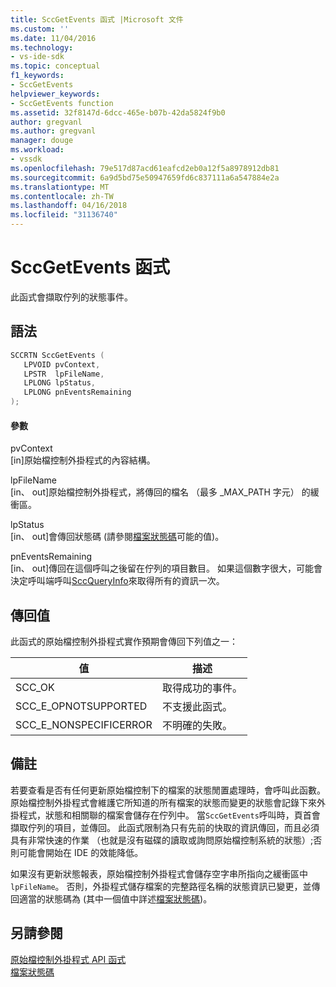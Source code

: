 ```yaml
---
title: SccGetEvents 函式 |Microsoft 文件
ms.custom: ''
ms.date: 11/04/2016
ms.technology:
- vs-ide-sdk
ms.topic: conceptual
f1_keywords:
- SccGetEvents
helpviewer_keywords:
- SccGetEvents function
ms.assetid: 32f8147d-6dcc-465e-b07b-42da5824f9b0
author: gregvanl
ms.author: gregvanl
manager: douge
ms.workload:
- vssdk
ms.openlocfilehash: 79e517d87acd61eafcd2eb0a12f5a8978912db81
ms.sourcegitcommit: 6a9d5bd75e50947659fd6c837111a6a547884e2a
ms.translationtype: MT
ms.contentlocale: zh-TW
ms.lasthandoff: 04/16/2018
ms.locfileid: "31136740"
---
```

# <a name="sccgetevents-function"></a>SccGetEvents 函式
此函式會擷取佇列的狀態事件。  
  
## <a name="syntax"></a>語法  
  
```cpp  
SCCRTN SccGetEvents (  
   LPVOID pvContext,  
   LPSTR  lpFileName,  
   LPLONG lpStatus,  
   LPLONG pnEventsRemaining  
);  
```  
  
#### <a name="parameters"></a>參數  
 pvContext  
 [in]原始檔控制外掛程式的內容結構。  
  
 lpFileName  
 [in、 out]原始檔控制外掛程式，將傳回的檔名 （最多 _MAX_PATH 字元） 的緩衝區。  
  
 lpStatus  
 [in、 out]會傳回狀態碼 (請參閱[檔案狀態碼](../extensibility/file-status-code-enumerator.md)可能的值)。  
  
 pnEventsRemaining  
 [in、 out]傳回在這個呼叫之後留在佇列的項目數目。 如果這個數字很大，可能會決定呼叫端呼叫[SccQueryInfo](../extensibility/sccqueryinfo-function.md)來取得所有的資訊一次。  
  
## <a name="return-value"></a>傳回值  
 此函式的原始檔控制外掛程式實作預期會傳回下列值之一：  
  
|值|描述|  
|-----------|-----------------|  
|SCC_OK|取得成功的事件。|  
|SCC_E_OPNOTSUPPORTED|不支援此函式。|  
|SCC_E_NONSPECIFICERROR|不明確的失敗。|  
  
## <a name="remarks"></a>備註  
 若要查看是否有任何更新原始檔控制下的檔案的狀態閒置處理時，會呼叫此函數。 原始檔控制外掛程式會維護它所知道的所有檔案的狀態而變更的狀態會記錄下來外掛程式，狀態和相關聯的檔案會儲存在佇列中。 當`SccGetEvents`呼叫時，頁首會擷取佇列的項目，並傳回。 此函式限制為只有先前的快取的資訊傳回，而且必須具有非常快速的作業 （也就是沒有磁碟的讀取或詢問原始檔控制系統的狀態）;否則可能會開始在 IDE 的效能降低。  
  
 如果沒有更新狀態報表，原始檔控制外掛程式會儲存空字串所指向之緩衝區中`lpFileName`。 否則，外掛程式儲存檔案的完整路徑名稱的狀態資訊已變更，並傳回適當的狀態碼為 (其中一個值中詳述[檔案狀態碼](../extensibility/file-status-code-enumerator.md))。  
  
## <a name="see-also"></a>另請參閱  
 [原始檔控制外掛程式 API 函式](../extensibility/source-control-plug-in-api-functions.md)   
 [檔案狀態碼](../extensibility/file-status-code-enumerator.md)